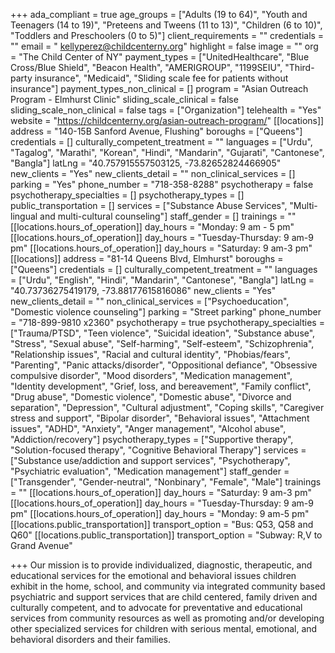 +++
ada_compliant = true
age_groups = ["Adults (19 to 64)", "Youth and Teenagers (14 to 19)", "Preteens and Tweens (11 to 13)", "Children (6 to 10)", "Toddlers and Preschoolers (0 to 5)"]
client_requirements = ""
credentials = ""
email = " kellyperez@childcenterny.org"
highlight = false
image = ""
org = "The Child Center of NY"
payment_types = ["UnitedHealthcare", "Blue Cross/Blue Shield", "Beacon Health", "AMERIGROUP", "1199SEIU", "Third-party insurance", "Medicaid", "Sliding scale fee for patients without insurance"]
payment_types_non_clinical = []
program = "Asian Outreach Program - Elmhurst Clinic"
sliding_scale_clinical = false
sliding_scale_non_clinical = false
tags = ["Organization"]
telehealth = "Yes"
website = "https://childcenterny.org/asian-outreach-program/"
[[locations]]
address = "140-15B Sanford Avenue, Flushing"
boroughs = ["Queens"]
credentials = []
culturally_competent_treatment = ""
languages = ["Urdu", "Tagalog", "Marathi", "Korean", "Hindi", "Mandarin", "Gujarati", "Cantonese", "Bangla"]
latLng = "40.757915557503125, -73.82652824466905"
new_clients = "Yes"
new_clients_detail = ""
non_clinical_services = []
parking = "Yes"
phone_number = "718-358-8288"
psychotherapy = false
psychotherapy_specialties = []
psychotherapy_types = []
public_transportation = []
services = ["Substance Abuse Services", "Multi-lingual and multi-cultural counseling"]
staff_gender = []
trainings = ""
[[locations.hours_of_operation]]
day_hours = "Monday: 9 am - 5 pm"
[[locations.hours_of_operation]]
day_hours = "Tuesday-Thursday: 9 am-9 pm"
[[locations.hours_of_operation]]
day_hours = "Saturday: 9 am-3 pm"
[[locations]]
address = "81-14 Queens Blvd, Elmhurst"
boroughs = ["Queens"]
credentials = []
culturally_competent_treatment = ""
languages = ["Urdu", "English", "Hindi", "Mandarin", "Cantonese", "Bangla"]
latLng = "40.73736275419179, -73.88177615816086"
new_clients = "Yes"
new_clients_detail = ""
non_clinical_services = ["Psychoeducation", "Domestic violence counseling"]
parking = "Street parking"
phone_number = "718-899-9810 x2360"
psychotherapy = true
psychotherapy_specialties = ["Trauma/PTSD", "Teen violence", "Suicidal ideation", "Substance abuse", "Stress", "Sexual abuse", "Self-harming", "Self-esteem", "Schizophrenia", "Relationship issues", "Racial and cultural identity", "Phobias/fears", "Parenting", "Panic attacks/disorder", "Oppositional defiance", "Obsessive compulsive disorder", "Mood disorders", "Medication management", "Identity development", "Grief, loss, and bereavement", "Family conflict", "Drug abuse", "Domestic violence", "Domestic abuse", "Divorce and separation", "Depression", "Cultural adjustment", "Coping skills", "Caregiver stress and support", "Bipolar disorder", "Behavioral issues", "Attachment issues", "ADHD", "Anxiety", "Anger management", "Alcohol abuse", "Addiction/recovery"]
psychotherapy_types = ["Supportive therapy", "Solution-focused therapy", "Cognitive Behavioral Therapy"]
services = ["Substance use/addiction and support services", "Psychotherapy", "Psychiatric evaluation", "Medication management"]
staff_gender = ["Transgender", "Gender-neutral", "Nonbinary", "Female", "Male"]
trainings = ""
[[locations.hours_of_operation]]
day_hours = "Saturday: 9 am-3 pm"
[[locations.hours_of_operation]]
day_hours = "Tuesday-Thursday: 9 am-9 pm"
[[locations.hours_of_operation]]
day_hours = "Monday: 9 am-5 pm"
[[locations.public_transportation]]
transport_option = "Bus: Q53, Q58 and Q60"
[[locations.public_transportation]]
transport_option = "Subway: R,V to Grand Avenue"

+++
Our mission is to provide individualized, diagnostic, therapeutic, and educational services for the emotional and behavioral issues children exhibit in the home, school, and community via integrated community based psychiatric and support services that are child centered, family driven and culturally competent, and to advocate for preventative and educational services from community resources as well as promoting and/or developing other specialized services for children with serious mental, emotional, and behavioral disorders and their families.